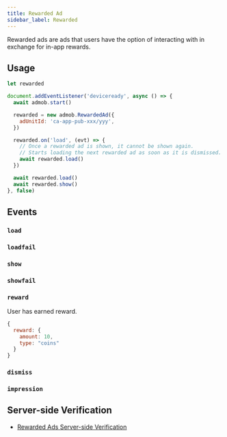 ```yaml
---
title: Rewarded Ad
sidebar_label: Rewarded
---
```


Rewarded ads are ads that users have the option of interacting with in exchange for in-app rewards.

## Usage

```js
let rewarded

document.addEventListener('deviceready', async () => {
  await admob.start()

  rewarded = new admob.RewardedAd({
    adUnitId: 'ca-app-pub-xxx/yyy',
  })

  rewarded.on('load', (evt) => {
    // Once a rewarded ad is shown, it cannot be shown again.
    // Starts loading the next rewarded ad as soon as it is dismissed.
    await rewarded.load()
  })

  await rewarded.load()
  await rewarded.show()
}, false)
```

## Events

### `load`

### `loadfail`

### `show`

### `showfail`

### `reward`

User has earned reward.

```js
{
  reward: {
    amount: 10,
    type: "coins"
  }
}
```

### `dismiss`

### `impression`

## Server-side Verification

- [Rewarded Ads Server-side Verification](../rewarded-ads-ssv.md)
